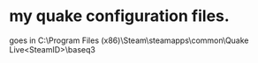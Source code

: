 # my quake configuration files.

goes in C:\Program Files (x86)\Steam\steamapps\common\Quake Live\<SteamID>\baseq3

